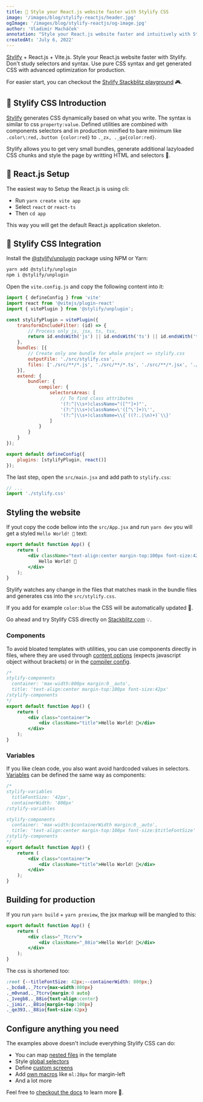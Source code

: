 ```yaml
---
title: 🚀 Style your React.js website faster with Stylify CSS
image: '/images/blog/stylify-reactjs/header.jpg'
ogImage: '/images/blog/stylify-reactjs/og-image.jpg'
author: 'Vladimír Macháček'
annotation: "Style your React.js website faster and intuitively with Stylify."
createdAt: 'July 6, 2022'
---
```

[Stylify](https://stylifycss.com) + React.js + Vite.js. Style your React.js website faster with Stylify. Don't study selectors and syntax. Use pure CSS syntax and get generated CSS with advanced optimization for production.

For easier start, you can checkout the [Stylify Stackblitz playground](https://stackblitz.com/edit/stylify-react-vite?file=src%2FApp.jsx) 🎮.

## 💎 Stylify CSS Introduction
[Stylify](https://stylifycss.com) generates CSS dynamically based on what you write. The syntax is similar to css `property:value`. Defined utilities are combined with components selectors and in production minified to bare minimum like `.color\:red,.button {color:red}` to `._zx, ._ga{color:red}`.

Stylify allows you to get very small bundles, generate additional lazyloaded CSS chunks and style the page by writting HTML and selectors 🤟.

## 🚀 React.js Setup
The easiest way to Setup the React.js is using cli:
- Run `yarn create vite app`
- Select `react` or `react-ts`
- Then `cd app`

This way you will get the default React.js application skeleton.

## 🔌 Stylify CSS Integration
Install the [@stylify/unplugin](https://stylifycss.com/docs/unplugin) package using NPM or Yarn:

```bash
yarn add @stylify/unplugin
npm i @stylify/unplugin
```

Open the `vite.config.js` and copy the following content into it:

```js
import { defineConfig } from 'vite'
import react from '@vitejs/plugin-react'
import { vitePlugin } from '@stylify/unplugin';

const stylifyPlugin = vitePlugin({
    transformIncludeFilter: (id) => {
		// Process only js, jsx, ts, tsx,
		return id.endsWith('js') || id.endsWith('ts') || id.endsWith('tsx') || id.endsWith('jsx');
	},
    bundles: [{
		// Create only one bundle for whole project => stylify.css
        outputFile: './src/stylify.css',
        files: ['./src/**/*.js', './src/**/*.ts', './src/**/*.jsx', './src/**/*.tsx'],
    }],
    extend: {
        bundler: {
            compiler: {
                selectorsAreas: [
					// To find class attributes
                    '(?:^|\\s+)className="([^"]+)"',
                    '(?:^|\\s+)className=\'([^\']+)\'',
                    '(?:^|\\s+)className=\\{`((?:.|\n)+)`\\}'
                ]
            }
        }
    }
});

export default defineConfig({
	plugins: [stylifyPlugin, react()]
});
```

The last step, open the `src/main.jsx` and add path to `stylify.css`:

```jsx
// ...
import './stylify.css'
```

## Styling the website
If yout copy the code bellow into the `src/App.jsx` and run `yarn dev` you will get a styled `Hello World! 🎉` text:

```jsx
export default function App() {
	return (
		<div className="text-align:center margin-top:100px font-size:42px">
			Hello World! 🎉
		</div>
	);
}
```

Stylify watches any change in the files that matches mask in the bundle files and generates css into the `src/stylify.css`.

If you add for example `color:blue` the CSS will be automatically updated 🎉.

Go ahead and try Stylify CSS directly on [Stackblitz.com](https://stackblitz.com/edit/stylify-react-vite?file=src%2FApp.jsx) 💡.

### Components
To avoid bloated templates with utilities, you can use
components directly in files, where they are used through [content options](https://stylifycss.com/docs/get-started#defining-a-component) (expects javascript object without brackets) or in the [compiler config](https://stylifycss.com/docs/get-started#defining-a-component).

```jsx
/*
stylify-components
  container: 'max-width:800px margin:0__auto',
  title: 'text-align:center margin-top:100px font-size:42px'
/stylify-components
*/
export default function App() {
	return (
		<div class="container">
			<div className="title">Hello World! 🎉</div>
		</div>
	);
}
```

### Variables
If you like clean code, you also want avoid hardcoded values in selectors. [Variables](https://stylifycss.com/docs/get-started#adding-a-variable) can be defined the same way as components:

```jsx
/*
stylify-variables
  titleFontSize: '42px',
  containerWidth: '800px'
/stylify-variables

stylify-components
  container: 'max-width:$containerWidth margin:0__auto',
  title: 'text-align:center margin-top:100px font-size:$titleFontSize'
/stylify-components
*/
export default function App() {
	return (
		<div class="container">
			<div className="title">Hello World! 🎉</div>
		</div>
	);
}

```

## Building for production
If you run `yarn build` + `yarn preview`, the jsx markup will be mangled to this:

```jsx
export default function App() {
	return (
		<div class="_7tcrv">
			<div className="_88io">Hello World! 🎉</div>
		</div>
	);
}
```

The css is shortened too:
```css
:root {--titleFontSize: 42px;--containerWidth: 800px;}
._bcda8,._7tcrv{max-width:800px}
._m0vnad,._7tcrv{margin:0 auto}
._1vegb8,._88io{text-align:center}
._jimir,._88io{margin-top:100px}
._qe393,._88io{font-size:42px}
```

## Configure anything you need
The examples above doesn't include everything Stylify CSS can do:
- You can map [nested files](https://stylifycss.com/docs/bundler#files-content-option) in the template
- Style [global selectors](https://stylifycss.com/docs/stylify/compiler#plainselectors)
- Define [custom screens](https://stylifycss.com/docs/stylify/compiler#screens)
- Add [own macros](https://stylifycss.com/docs/stylify/compiler#macros) like `ml:20px` for margin-left
- And a lot more

Feel free to [checkout the docs](https://stylifycss.com/docs/get-started) to learn more 💎.
